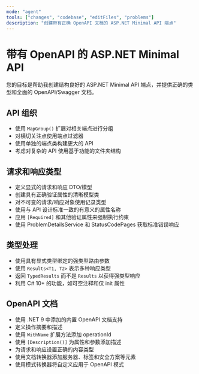 ```yaml
---
mode: "agent"
tools: ["changes", "codebase", "editFiles", "problems"]
description: "创建带有正确 OpenAPI 文档的 ASP.NET Minimal API 端点"
---
```


# 带有 OpenAPI 的 ASP.NET Minimal API

您的目标是帮助我创建结构良好的 ASP.NET Minimal API 端点，并提供正确的类型和全面的 OpenAPI/Swagger 文档。

## API 组织

- 使用 `MapGroup()` 扩展对相关端点进行分组
- 对横切关注点使用端点过滤器
- 使用单独的端点类构建更大的 API
- 考虑对复杂的 API 使用基于功能的文件夹结构

## 请求和响应类型

- 定义显式的请求和响应 DTO/模型
- 创建具有正确验证属性的清晰模型类
- 对不可变的请求/响应对象使用记录类型
- 使用与 API 设计标准一致的有意义的属性名称
- 应用 `[Required]` 和其他验证属性来强制执行约束
- 使用 ProblemDetailsService 和 StatusCodePages 获取标准错误响应

## 类型处理

- 使用具有显式类型绑定的强类型路由参数
- 使用 `Results<T1, T2>` 表示多种响应类型
- 返回 `TypedResults` 而不是 `Results` 以获得强类型响应
- 利用 C# 10+ 的功能，如可空注释和仅 init 属性

## OpenAPI 文档

- 使用 .NET 9 中添加的内置 OpenAPI 文档支持
- 定义操作摘要和描述
- 使用 `WithName` 扩展方法添加 operationId
- 使用 `[Description()]` 为属性和参数添加描述
- 为请求和响应设置正确的内容类型
- 使用文档转换器添加服务器、标签和安全方案等元素
- 使用模式转换器将自定义应用于 OpenAPI 模式
